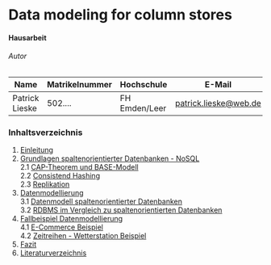 


# Data modeling for column stores

#### Hausarbeit

###### Autor

| Name              | Matrikelnummer | Hochschule       | E-Mail                         |
| ----------------- | -------------- | ---------------- | ------------------------------ |
| Patrick Lieske    | 502....        | FH Emden/Leer    | patrick.lieske@web.de          |

### Inhaltsverzeichnis
1. [Einleitung](einleitung.md)  
2. [Grundlagen spaltenorientierter Datenbanken - NoSQL](grundlagen_2.md)  
	2.1 [CAP-Theorem und BASE-Modell](grundlagen_2_1.md)  
	2.2 [Consistend Hashing](grundlagen_2_2.md)  
	2.3 [Replikation](grundlagen_2_3.md)  
3. [Datenmodellierung](modellierung_3.md)  
	3.1 [Datenmodell spaltenorientierter Datenbanken](modellierung_3_1.md)  
	3.2 [RDBMS im Vergleich zu spaltenorientierten Datenbanken](modellierung_3_2.md)  
4. [Fallbeispiel Datenmodellierung](beispiel_4.md)  
	4.1 [E-Commerce Beispiel](beispiel_4_1.md)  
	4.2 [Zeitreihen - Wetterstation Beispiel](beispiel_4_2.md)  
5. [Fazit](fazit_5.md)
6. [Literaturverzeichnis](bib.md)
